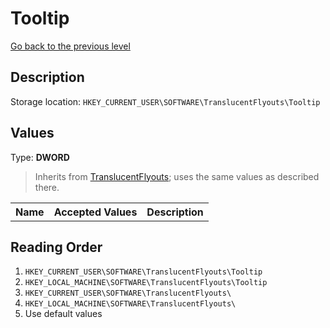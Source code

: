 # Tooltip
[Go back to the previous level](../CONFIG.md)

## Description
Storage location: `HKEY_CURRENT_USER\SOFTWARE\TranslucentFlyouts\Tooltip`

## Values
Type: **DWORD**
> Inherits from [TranslucentFlyouts](../CONFIG.md); uses the same values as described there.

<table>
<tr>
<th>Name</th>
<th>Accepted Values</th>
<th>Description</th>
</tr>

</table>

## Reading Order
1. `HKEY_CURRENT_USER\SOFTWARE\TranslucentFlyouts\Tooltip` 
2. `HKEY_LOCAL_MACHINE\SOFTWARE\TranslucentFlyouts\Tooltip`
3. `HKEY_CURRENT_USER\SOFTWARE\TranslucentFlyouts\` 
4. `HKEY_LOCAL_MACHINE\SOFTWARE\TranslucentFlyouts\` 
5. Use default values
